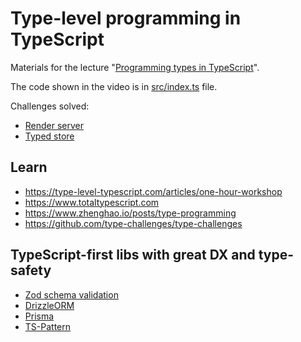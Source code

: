 # Type-level programming in TypeScript

Materials for the lecture "[Programming types in TypeScript](https://www.youtube.com/watch?v=6cf2C76ADM8)".

The code shown in the video is in [src/index.ts](https://github.com/smarthead/type-programming/blob/main/src/index.ts) file.

Challenges solved:

- [Render server](https://github.com/smarthead/type-programming-render-server)
- [Typed store](https://github.com/smarthead/type-programming-typed-store)


## Learn

- https://type-level-typescript.com/articles/one-hour-workshop
- https://www.totaltypescript.com
- https://www.zhenghao.io/posts/type-programming
- https://github.com/type-challenges/type-challenges

## TypeScript-first libs with great DX and type-safety

- [Zod schema validation](https://zod.dev)
- [DrizzleORM](https://orm.drizzle.team)
- [Prisma](https://www.prisma.io)
- [TS-Pattern](https://github.com/gvergnaud/ts-pattern)
